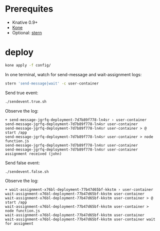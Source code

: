 # Prerequites

- Knative 0.9+
- [Kone](https://github.com/ibm/kone)
- Optional: [stern](https://github.com/wercker/stern)

# deploy

```sh
kone apply -f config/
```

In one terminal, watch for send-message and wait-assignment logs:

```sh
stern 'send-message|wait' -c user-container
```

Send true event:

```sh
./sendevent.true.sh
```

Observe the log:

```
+ send-message-jgrfq-deployment-7d7b89f778-ln4sr › user-container
send-message-jgrfq-deployment-7d7b89f778-ln4sr user-container
send-message-jgrfq-deployment-7d7b89f778-ln4sr user-container > @ start /app
send-message-jgrfq-deployment-7d7b89f778-ln4sr user-container > node function.js
send-message-jgrfq-deployment-7d7b89f778-ln4sr user-container
send-message-jgrfq-deployment-7d7b89f778-ln4sr user-container assignment received (john)
```

Send false event:

```sh
./sendevent.false.sh
```

Observe the log:

```
+ wait-assignment-x76bl-deployment-77b47d65bf-kkstm › user-container
wait-assignment-x76bl-deployment-77b47d65bf-kkstm user-container
wait-assignment-x76bl-deployment-77b47d65bf-kkstm user-container > @ start /app
wait-assignment-x76bl-deployment-77b47d65bf-kkstm user-container > node function.js
wait-assignment-x76bl-deployment-77b47d65bf-kkstm user-container
wait-assignment-x76bl-deployment-77b47d65bf-kkstm user-container wait for assigment
```

